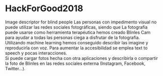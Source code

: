 # HackForGood2018
Image descriptor for blind people
Las personas con impedimento visual no puede utilizar las redes sociales fotográficas, siendo que La fotografía puede usarse como herramienta terapéutica hemos creado Blinles Cam para ayudar a todas las personas ciega a disfrutar de la fotografía.
Utilizando machine learning hemos conseguido describir las imagine y reproducirla con voz. Para aumentar la accesibilidad se emplea text to speech y pocas interacciones.  
Si puede cargar fotos hecha con otra aplicaciones y describirla o compartir la foto de Blinles en las redes sociales externa (Instagram, Facebook, Twitter…).
